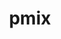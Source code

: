 ---
title: "pmix"
layout: cache
categories: [package, develop-2025-01-12]
meta: {"versions": ["5.0.5"], "compilers": ["gcc@=11.1.0", "gcc@=11.4.0", "gcc@=12.3.0", "gcc@=12.4.0", "gcc@=13.2.0", "gcc@=7.3.1", "gcc@=9.4.0", "oneapi@=2024.1.0", "oneapi@=2024.2.1"], "oss": ["amzn2", "ubuntu20.04", "ubuntu22.04", "ubuntu24.04"], "platforms": ["linux"], "targets": ["aarch64", "neoverse_v1", "ppc64le", "x86_64_v3", "x86_64_v4"], "stacks": ["aws-isc", "aws-isc-aarch64", "aws-pcluster-neoverse_v1", "aws-pcluster-x86_64_v4", "data-vis-sdk", "e4s", "e4s-oneapi", "e4s-power", "ml-linux-aarch64-cpu", "ml-linux-aarch64-cuda", "ml-linux-x86_64-cpu", "ml-linux-x86_64-cuda", "radiuss-aws", "radiuss-aws-aarch64", "root", "tutorial"], "num_specs": 20, "num_specs_by_stack": {"root": 20, "radiuss-aws-aarch64": 2, "aws-isc-aarch64": 1, "aws-pcluster-neoverse_v1": 1, "radiuss-aws": 2, "aws-isc": 1, "aws-pcluster-x86_64_v4": 2, "e4s-power": 1, "data-vis-sdk": 1, "e4s": 1, "tutorial": 2, "e4s-oneapi": 1, "ml-linux-aarch64-cuda": 2, "ml-linux-aarch64-cpu": 1, "ml-linux-x86_64-cuda": 2, "ml-linux-x86_64-cpu": 1}}
spec_details: [{"hash": "qg76nyupfoez3eyf77g5vrre4rtoblu4", "compiler": "gcc@=7.3.1", "versions": ["5.0.5"], "os": "amzn2", "platform": "linux", "target": "aarch64", "variants": ["build_system=autotools", "~munge", "~python"], "stacks": ["root", "radiuss-aws-aarch64"], "size": "-", "tarball": "https://binaries.spack.io/develop-2025-01-12/build_cache/linux-amzn2-aarch64/gcc-7.3.1/pmix-5.0.5/linux-amzn2-aarch64-gcc-7.3.1-pmix-5.0.5-qg76nyupfoez3eyf77g5vrre4rtoblu4.spack"}, {"hash": "mzkcfh4yhmlg7c5aejpb3eekgsaufois", "compiler": "gcc@=7.3.1", "versions": ["5.0.5"], "os": "amzn2", "platform": "linux", "target": "aarch64", "variants": ["build_system=autotools", "~munge", "~python"], "stacks": ["root", "aws-isc-aarch64"], "size": "-", "tarball": "https://binaries.spack.io/develop-2025-01-12/build_cache/linux-amzn2-aarch64/gcc-7.3.1/pmix-5.0.5/linux-amzn2-aarch64-gcc-7.3.1-pmix-5.0.5-mzkcfh4yhmlg7c5aejpb3eekgsaufois.spack"}, {"hash": "4bii2hn6gshjenb2qnsvpjvctbblpdea", "compiler": "gcc@=7.3.1", "versions": ["5.0.5"], "os": "amzn2", "platform": "linux", "target": "aarch64", "variants": ["build_system=autotools", "~munge", "~python"], "stacks": ["root", "radiuss-aws-aarch64"], "size": "-", "tarball": "https://binaries.spack.io/develop-2025-01-12/build_cache/linux-amzn2-aarch64/gcc-7.3.1/pmix-5.0.5/linux-amzn2-aarch64-gcc-7.3.1-pmix-5.0.5-4bii2hn6gshjenb2qnsvpjvctbblpdea.spack"}, {"hash": "5uxwmyblaqrjt25htjdhuqmsg6zsjvhi", "compiler": "gcc@=12.4.0", "versions": ["5.0.5"], "os": "amzn2", "platform": "linux", "target": "neoverse_v1", "variants": ["build_system=autotools", "~munge", "~python"], "stacks": ["root", "aws-pcluster-neoverse_v1"], "size": "-", "tarball": "https://binaries.spack.io/develop-2025-01-12/build_cache/linux-amzn2-neoverse_v1/gcc-12.4.0/pmix-5.0.5/linux-amzn2-neoverse_v1-gcc-12.4.0-pmix-5.0.5-5uxwmyblaqrjt25htjdhuqmsg6zsjvhi.spack"}, {"hash": "ejf3puqlhhescc5e4d5idxt6noehlpk2", "compiler": "gcc@=7.3.1", "versions": ["5.0.5"], "os": "amzn2", "platform": "linux", "target": "x86_64_v3", "variants": ["build_system=autotools", "~munge", "~python"], "stacks": ["root", "radiuss-aws"], "size": "-", "tarball": "https://binaries.spack.io/develop-2025-01-12/build_cache/linux-amzn2-x86_64_v3/gcc-7.3.1/pmix-5.0.5/linux-amzn2-x86_64_v3-gcc-7.3.1-pmix-5.0.5-ejf3puqlhhescc5e4d5idxt6noehlpk2.spack"}, {"hash": "2qavodrhkmyltvagr5etj3rwj4hdolbq", "compiler": "gcc@=7.3.1", "versions": ["5.0.5"], "os": "amzn2", "platform": "linux", "target": "x86_64_v3", "variants": ["build_system=autotools", "~munge", "~python"], "stacks": ["root", "aws-isc"], "size": "-", "tarball": "https://binaries.spack.io/develop-2025-01-12/build_cache/linux-amzn2-x86_64_v3/gcc-7.3.1/pmix-5.0.5/linux-amzn2-x86_64_v3-gcc-7.3.1-pmix-5.0.5-2qavodrhkmyltvagr5etj3rwj4hdolbq.spack"}, {"hash": "qjihuircvah2cjxe6cnf2ascowmwrtri", "compiler": "gcc@=7.3.1", "versions": ["5.0.5"], "os": "amzn2", "platform": "linux", "target": "x86_64_v3", "variants": ["build_system=autotools", "~munge", "~python"], "stacks": ["root", "radiuss-aws"], "size": "-", "tarball": "https://binaries.spack.io/develop-2025-01-12/build_cache/linux-amzn2-x86_64_v3/gcc-7.3.1/pmix-5.0.5/linux-amzn2-x86_64_v3-gcc-7.3.1-pmix-5.0.5-qjihuircvah2cjxe6cnf2ascowmwrtri.spack"}, {"hash": "clwk63x4x7jenclqvxygr4qtthtkwrwy", "compiler": "oneapi@=2024.1.0", "versions": ["5.0.5"], "os": "amzn2", "platform": "linux", "target": "x86_64_v3", "variants": ["build_system=autotools", "~munge", "~python"], "stacks": ["root", "aws-pcluster-x86_64_v4"], "size": "-", "tarball": "https://binaries.spack.io/develop-2025-01-12/build_cache/linux-amzn2-x86_64_v3/oneapi-2024.1.0/pmix-5.0.5/linux-amzn2-x86_64_v3-oneapi-2024.1.0-pmix-5.0.5-clwk63x4x7jenclqvxygr4qtthtkwrwy.spack"}, {"hash": "xcebjvdv5ohapnisqbmv454u5okste33", "compiler": "oneapi@=2024.1.0", "versions": ["5.0.5"], "os": "amzn2", "platform": "linux", "target": "x86_64_v4", "variants": ["build_system=autotools", "~munge", "~python"], "stacks": ["root", "aws-pcluster-x86_64_v4"], "size": "-", "tarball": "https://binaries.spack.io/develop-2025-01-12/build_cache/linux-amzn2-x86_64_v4/oneapi-2024.1.0/pmix-5.0.5/linux-amzn2-x86_64_v4-oneapi-2024.1.0-pmix-5.0.5-xcebjvdv5ohapnisqbmv454u5okste33.spack"}, {"hash": "qv5qie6njoox7i2jmmuk2zaby44nxhw3", "compiler": "gcc@=9.4.0", "versions": ["5.0.5"], "os": "ubuntu20.04", "platform": "linux", "target": "ppc64le", "variants": ["build_system=autotools", "~munge", "~python"], "stacks": ["root", "e4s-power"], "size": "-", "tarball": "https://binaries.spack.io/develop-2025-01-12/build_cache/linux-ubuntu20.04-ppc64le/gcc-9.4.0/pmix-5.0.5/linux-ubuntu20.04-ppc64le-gcc-9.4.0-pmix-5.0.5-qv5qie6njoox7i2jmmuk2zaby44nxhw3.spack"}, {"hash": "2hr2w2wld2g23ykc6gd2cnowqyfk53bt", "compiler": "gcc@=11.1.0", "versions": ["5.0.5"], "os": "ubuntu20.04", "platform": "linux", "target": "x86_64_v3", "variants": ["build_system=autotools", "~munge", "~python"], "stacks": ["root", "data-vis-sdk"], "size": "-", "tarball": "https://binaries.spack.io/develop-2025-01-12/build_cache/linux-ubuntu20.04-x86_64_v3/gcc-11.1.0/pmix-5.0.5/linux-ubuntu20.04-x86_64_v3-gcc-11.1.0-pmix-5.0.5-2hr2w2wld2g23ykc6gd2cnowqyfk53bt.spack"}, {"hash": "3ta4igt5sz4dpmxjnw23yd3ucffhohzf", "compiler": "gcc@=11.4.0", "versions": ["5.0.5"], "os": "ubuntu22.04", "platform": "linux", "target": "x86_64_v3", "variants": ["build_system=autotools", "~munge", "~python"], "stacks": ["root", "e4s", "tutorial"], "size": "-", "tarball": "https://binaries.spack.io/develop-2025-01-12/build_cache/linux-ubuntu22.04-x86_64_v3/gcc-11.4.0/pmix-5.0.5/linux-ubuntu22.04-x86_64_v3-gcc-11.4.0-pmix-5.0.5-3ta4igt5sz4dpmxjnw23yd3ucffhohzf.spack"}, {"hash": "5e6ewtpcz2237yf6omdaqmpkzp22gzip", "compiler": "gcc@=12.3.0", "versions": ["5.0.5"], "os": "ubuntu22.04", "platform": "linux", "target": "x86_64_v3", "variants": ["build_system=autotools", "~munge", "~python"], "stacks": ["root", "tutorial"], "size": "-", "tarball": "https://binaries.spack.io/develop-2025-01-12/build_cache/linux-ubuntu22.04-x86_64_v3/gcc-12.3.0/pmix-5.0.5/linux-ubuntu22.04-x86_64_v3-gcc-12.3.0-pmix-5.0.5-5e6ewtpcz2237yf6omdaqmpkzp22gzip.spack"}, {"hash": "zfbfxkjxmcffv5wntcsuzholn7enaryi", "compiler": "oneapi@=2024.2.1", "versions": ["5.0.5"], "os": "ubuntu22.04", "platform": "linux", "target": "x86_64_v3", "variants": ["build_system=autotools", "~munge", "~python"], "stacks": ["root", "e4s-oneapi"], "size": "-", "tarball": "https://binaries.spack.io/develop-2025-01-12/build_cache/linux-ubuntu22.04-x86_64_v3/oneapi-2024.2.1/pmix-5.0.5/linux-ubuntu22.04-x86_64_v3-oneapi-2024.2.1-pmix-5.0.5-zfbfxkjxmcffv5wntcsuzholn7enaryi.spack"}, {"hash": "rhwuzik6mejynaja43sitrm437dlueg6", "compiler": "gcc@=13.2.0", "versions": ["5.0.5"], "os": "ubuntu24.04", "platform": "linux", "target": "aarch64", "variants": ["build_system=autotools", "~munge", "~python"], "stacks": ["root", "ml-linux-aarch64-cuda"], "size": "-", "tarball": "https://binaries.spack.io/develop-2025-01-12/build_cache/linux-ubuntu24.04-aarch64/gcc-13.2.0/pmix-5.0.5/linux-ubuntu24.04-aarch64-gcc-13.2.0-pmix-5.0.5-rhwuzik6mejynaja43sitrm437dlueg6.spack"}, {"hash": "u34hke4gqalgxo7dlubcn4r2r7lrqny6", "compiler": "gcc@=13.2.0", "versions": ["5.0.5"], "os": "ubuntu24.04", "platform": "linux", "target": "aarch64", "variants": ["build_system=autotools", "~munge", "~python"], "stacks": ["root", "ml-linux-aarch64-cpu"], "size": "-", "tarball": "https://binaries.spack.io/develop-2025-01-12/build_cache/linux-ubuntu24.04-aarch64/gcc-13.2.0/pmix-5.0.5/linux-ubuntu24.04-aarch64-gcc-13.2.0-pmix-5.0.5-u34hke4gqalgxo7dlubcn4r2r7lrqny6.spack"}, {"hash": "gasupdiplgyzxnurxvvqigcz34qat53t", "compiler": "gcc@=13.2.0", "versions": ["5.0.5"], "os": "ubuntu24.04", "platform": "linux", "target": "aarch64", "variants": ["build_system=autotools", "~munge", "~python"], "stacks": ["root", "ml-linux-aarch64-cuda"], "size": "-", "tarball": "https://binaries.spack.io/develop-2025-01-12/build_cache/linux-ubuntu24.04-aarch64/gcc-13.2.0/pmix-5.0.5/linux-ubuntu24.04-aarch64-gcc-13.2.0-pmix-5.0.5-gasupdiplgyzxnurxvvqigcz34qat53t.spack"}, {"hash": "pbfopyf3yx77qyecl4lfmzbq7s57b3uw", "compiler": "gcc@=13.2.0", "versions": ["5.0.5"], "os": "ubuntu24.04", "platform": "linux", "target": "x86_64_v3", "variants": ["build_system=autotools", "~munge", "~python"], "stacks": ["root", "ml-linux-x86_64-cuda"], "size": "-", "tarball": "https://binaries.spack.io/develop-2025-01-12/build_cache/linux-ubuntu24.04-x86_64_v3/gcc-13.2.0/pmix-5.0.5/linux-ubuntu24.04-x86_64_v3-gcc-13.2.0-pmix-5.0.5-pbfopyf3yx77qyecl4lfmzbq7s57b3uw.spack"}, {"hash": "6r4tji3myrmv6did4vfnad2qd7pur2f6", "compiler": "gcc@=13.2.0", "versions": ["5.0.5"], "os": "ubuntu24.04", "platform": "linux", "target": "x86_64_v3", "variants": ["build_system=autotools", "~munge", "~python"], "stacks": ["root", "ml-linux-x86_64-cuda"], "size": "-", "tarball": "https://binaries.spack.io/develop-2025-01-12/build_cache/linux-ubuntu24.04-x86_64_v3/gcc-13.2.0/pmix-5.0.5/linux-ubuntu24.04-x86_64_v3-gcc-13.2.0-pmix-5.0.5-6r4tji3myrmv6did4vfnad2qd7pur2f6.spack"}, {"hash": "y3zbrbi4okyoo7ir56ddn4kw3dd6rubq", "compiler": "gcc@=13.2.0", "versions": ["5.0.5"], "os": "ubuntu24.04", "platform": "linux", "target": "x86_64_v3", "variants": ["build_system=autotools", "~munge", "~python"], "stacks": ["root", "ml-linux-x86_64-cpu"], "size": "-", "tarball": "https://binaries.spack.io/develop-2025-01-12/build_cache/linux-ubuntu24.04-x86_64_v3/gcc-13.2.0/pmix-5.0.5/linux-ubuntu24.04-x86_64_v3-gcc-13.2.0-pmix-5.0.5-y3zbrbi4okyoo7ir56ddn4kw3dd6rubq.spack"}]
---